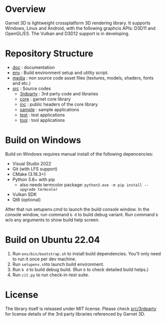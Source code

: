 # Overview

Garnet 3D is lightweight crossplatform 3D rendering library. It supports Windows, Linux and Android, with the following graphcis APIs: D3D11 and OpenGL/ES. The Vulkan and D3D12 support is in developing.

# Repository Structure

- [doc](doc/) : documentation
- [env](env/) : Build environment setup and utility script.
- [media](media/) : non source code asset files (textures, models, shaders, fonts and etc.)
- [src](src/) : Source codes
  - [3rdparty](src/3rdparty/) : 3rd party code and libraries
  - [core](src/core/) : garnet core library
  - [inc](src/inc/) : public headers of the core library
  - [sample](src/sample/) : sample applications
  - [test](src/test/) : test applications
  - [tool](src/tool/) : tool applications

# Build on Windows

Build on Windows requires manual install of the following depencencies:

- Visual Studio 2022
- Git (with LFS support)
- CMake (3.16.3+)
- Python 3.8+ with pip
  - also needs termcolor package: `python3.exe -m pip install --upgrade termcolor`
- Vulkan SDK
- Qt6 (optional)

After that run setupenv.cmd to launch the build console window. In the console window, run command `b d` to build debug variant. Run command `b` w/o any arguments to show build help screen.

# Build on Ubuntu 22.04

1. Run `env/bin/bootstrap.sh` to install build dependencies. You'll only need to run it once per dev machine.
2. Run `setupenv.sh`to launch build environment.
3. Run `b d` to build debug build. (Run `b` to check detailed build helps.)
4. Run `cit.py` to run check-in-test suite.

# License
The library itself is released under MIT license. Please check [src/3rdparty](src/3rdparty) for license details of the 3rd party libraries referenced by Garnet 3D.